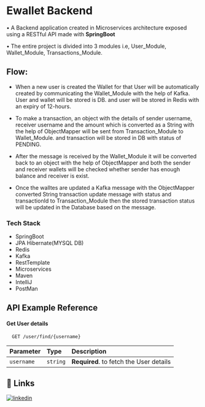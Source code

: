
# Ewallet Backend

• A Backend application created in Microservices architecture exposed using a RESTful API made with **SpringBoot**

• The entire project is divided into 3 modules i.e, User_Module, Wallet_Module, Transactions_Module.



## Flow:

- When a new user is created the Wallet for that User will be automatically created by communicating the Wallet_Module with the help of Kafka. User and wallet will be stored is DB. and user will be stored in Redis with an expiry of 12-hours.

- To  make a transaction, an object with the details of sender username, receiver username and the amount which is converted as a String with the help of ObjectMapper will be sent from Transaction_Module to Wallet_Module. and transaction will be stored in DB with status of PENDING.

- After the message is received by the Wallet_Module it will be converted back to an object with the help of ObjectMapper and both the sender and receiver wallets will be checked whether sender has enough balance and receiver is exist.

- Once the walltes are updated a Kafka message with the ObjectMapper converted String transaction update message with status and transactionId to Transaction_Module then the stored transaction status will be updated in the Database based on the message.


### Tech Stack

- SpringBoot
- JPA Hibernate(MYSQL DB)
- Redis
- Kafka
- RestTemplate
- Microservices
- Maven
- IntelliJ
- PostMan


## API Example Reference

#### Get User details

```http
  GET /user/find/{username}
```

| Parameter | Type     | Description                |
| :-------- | :------- | :------------------------- |
| `username` | `string` | **Required**. to fetch the User details |




## 🔗 Links

[![linkedin](https://img.shields.io/badge/linkedin-0A66C2?style=for-the-badge&logo=linkedin&logoColor=white)](https://www.linkedin.com/in/sudheer-geddadi/)


